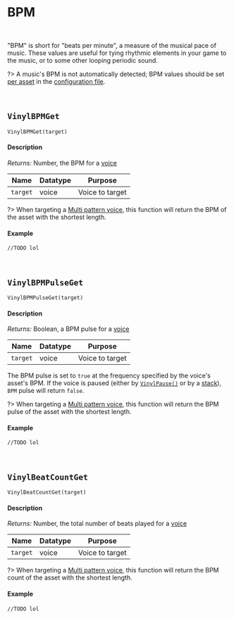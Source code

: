 # BPM

&nbsp;

"BPM" is short for "beats per minute", a measure of the musical pace of music. These values are useful for tying rhythmic elements in your game to the music, or to some other looping periodic sound.

?> A music's BPM is not automatically detected; BPM values should be set [per asset](Assets) in the [configuration file](Config-File).

&nbsp;

## `VinylBPMGet`

`VinylBPMGet(target)`

<!-- tabs:start -->

#### **Description**

*Returns:* Number, the BPM for a [voice](Voices)

|Name    |Datatype|Purpose        |
|--------|--------|---------------|
|`target`|voice   |Voice to target|

?> When targeting a [Multi pattern voice](Multi-Patterns), this function will return the BPM of the asset with the shortest length.

#### **Example**

```gml
//TODO lol
```

<!-- tabs:end -->

&nbsp;

## `VinylBPMPulseGet`

`VinylBPMPulseGet(target)`

<!-- tabs:start -->

#### **Description**

*Returns:* Boolean, a BPM pulse for a [voice](Voices)

|Name    |Datatype|Purpose        |
|--------|--------|---------------|
|`target`|voice   |Voice to target|

The BPM pulse is set to `true` at the frequency specified by the voice's asset's BPM. If the voice is paused (either by [`VinylPause()`](Pausing) or by a [stack](Stacks)), `BPM` pulse will return `false`.

?> When targeting a [Multi pattern voice](Multi-Patterns), this function will return the BPM pulse of the asset with the shortest length.

#### **Example**

```gml
//TODO lol
```

<!-- tabs:end -->

&nbsp;

## `VinylBeatCountGet`

`VinylBeatCountGet(target)`

<!-- tabs:start -->

#### **Description**

*Returns:* Number, the total number of beats played for a [voice](Voices)

|Name    |Datatype|Purpose        |
|--------|--------|---------------|
|`target`|voice   |Voice to target|

?> When targeting a [Multi pattern voice](Multi-Patterns), this function will return the BPM count of the asset with the shortest length.

#### **Example**

```gml
//TODO lol
```

<!-- tabs:end -->